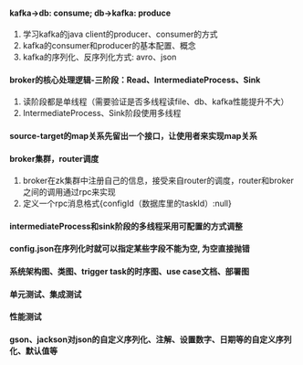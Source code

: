 #### kafka->db: consume; db->kafka: produce
1. 学习kafka的java client的producer、consumer的方式
2. kafka的consumer和producer的基本配置、概念
3. kafka的序列化、反序列化方式: avro、json

#### broker的核心处理逻辑-三阶段：Read、IntermediateProcess、Sink
1. 读阶段都是单线程（需要验证是否多线程读file、db、kafka性能提升不大）
2. IntermediateProcess、Sink阶段使用多线程
#### source-target的map关系先留出一个接口，让使用者来实现map关系

#### broker集群，router调度
1. broker在zk集群中注册自己的信息，接受来自router的调度，router和broker之间的调用通过rpc来实现
2. 定义一个rpc消息格式{configId（数据库里的taskId）:null}
#### intermediateProcess和sink阶段的多线程采用可配置的方式调整

#### config.json在序列化时就可以指定某些字段不能为空, 为空直接抛错


#### 系统架构图、类图、trigger task的时序图、use case文档、部署图

#### 单元测试、集成测试

#### 性能测试

#### gson、jackson对json的自定义序列化、注解、设置数字、日期等的自定义序列化、默认值等
